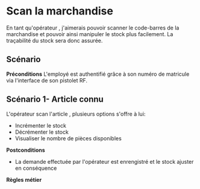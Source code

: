 # Scan la marchandise
En tant qu'opérateur , j'aimerais pouvoir scanner le code-barres de la marchandise et pouvoir ainsi manipuler le stock plus facilement. La traçabilité du stock sera donc assurée.

## Scénario
**Préconditions**
L'employé est authentifié grâce à son numéro de matricule via l'interface de son pistolet RF.

## Scénario 1- Article connu
L'opérateur scan l'article , plusieurs options s'offre à lui:
- Incrémenter le stock 
- Décrémenter le stock
- Visualiser le nombre de pièces disponibles

**Postconditions**
- La demande effectuée par l'opérateur est enrengistré et le stock ajuster en conséquence

**Règles métier**
